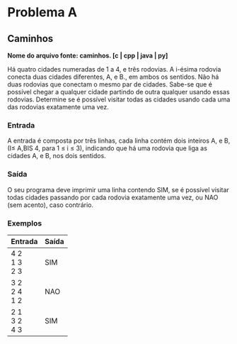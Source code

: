 # Problema A

## Caminhos

**Nome do arquivo fonte: caminhos. [c | cpp | java | py]**

Há quatro cidades numeradas de 1 a 4, e três rodovias. A i-ésima rodovia conecta duas cidades diferentes, A, e B., em ambos os sentidos. Não há duas rodovias que conectam o mesmo par de cidades. Sabe-se que é possível chegar a qualquer cidade partindo de outra qualquer usando essas rodovias.
Determine se é possível visitar todas as cidades usando cada uma das rodovias exatamente
uma vez.

### Entrada

A entrada é composta por três linhas, cada linha contém dois inteiros A, e B, (I≤ A,BIS 4, para 1 ≤ i ≤ 3), indicando que há uma rodovia que liga as cidades A, e B, nos dois sentidos.

### Saída

O seu programa deve imprimir uma linha contendo SIM, se é possível visitar todas cidades
passando por cada rodovia exatamente uma vez, ou NAO (sem acento), caso contrário.

### Exemplos

| Entrada             | Saída |
|---------------------|-------|
| 4 2<br> 1 3<br> 2 3 | SIM   |
| 3 2<br> 2 4<br> 1 2 | NAO   |
| 2 1<br> 3 2<br> 4 3 | SIM   |